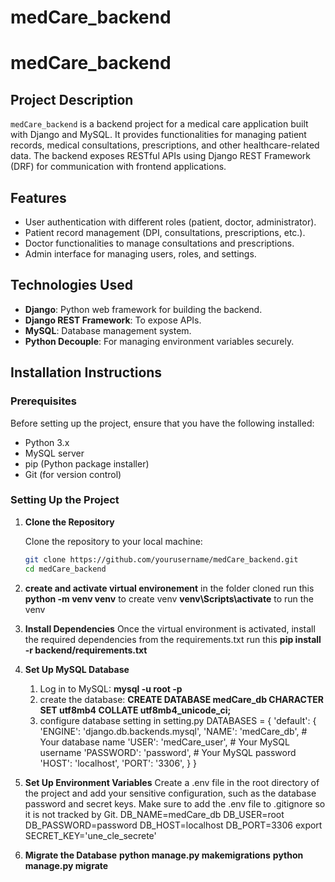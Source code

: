 # medCare_backend
# medCare_backend

## Project Description

`medCare_backend` is a backend project for a medical care application built with Django and MySQL. It provides functionalities for managing patient records, medical consultations, prescriptions, and other healthcare-related data. The backend exposes RESTful APIs using Django REST Framework (DRF) for communication with frontend applications.

## Features

- User authentication with different roles (patient, doctor, administrator).
- Patient record management (DPI, consultations, prescriptions, etc.).
- Doctor functionalities to manage consultations and prescriptions.
- Admin interface for managing users, roles, and settings.

## Technologies Used

- **Django**: Python web framework for building the backend.
- **Django REST Framework**: To expose APIs.
- **MySQL**: Database management system.
- **Python Decouple**: For managing environment variables securely.

## Installation Instructions

### Prerequisites

Before setting up the project, ensure that you have the following installed:

- Python 3.x
- MySQL server
- pip (Python package installer)
- Git (for version control)

### Setting Up the Project

1. **Clone the Repository**

   Clone the repository to your local machine:

   ```bash
   git clone https://github.com/yourusername/medCare_backend.git
   cd medCare_backend

2. **create and activate virtual environement**
    in the folder cloned run this 
    **python -m venv venv** to create venv
    **venv\Scripts\activate** to run the venv

3. **Install Dependencies**
    Once the virtual environment is activated, install the required dependencies from the requirements.txt run this
    **pip install -r backend/requirements.txt**


4. **Set Up MySQL Database**
    1. Log in to MySQL: **mysql -u root -p**
    2. create the database: **CREATE DATABASE medCare_db CHARACTER SET utf8mb4 COLLATE utf8mb4_unicode_ci;**
    3. configure database setting in setting.py
        DATABASES = {
            'default': {
                'ENGINE': 'django.db.backends.mysql',
                'NAME': 'medCare_db',  # Your database name
                'USER': 'medCare_user',  # Your MySQL username
                'PASSWORD': 'password',  # Your MySQL password
                'HOST': 'localhost',
                'PORT': '3306',
            }
        }


5. **Set Up Environment Variables** 
    Create a .env file in the root directory of the project and add your sensitive configuration, such as the database password and secret keys.
    Make sure to add the .env file to .gitignore so it is not tracked by Git.
    DB_NAME=medCare_db
    DB_USER=root
    DB_PASSWORD=password
    DB_HOST=localhost
    DB_PORT=3306
    export SECRET_KEY='une_cle_secrete'


6. **Migrate the Database**
    **python manage.py makemigrations**
    **python manage.py migrate**



